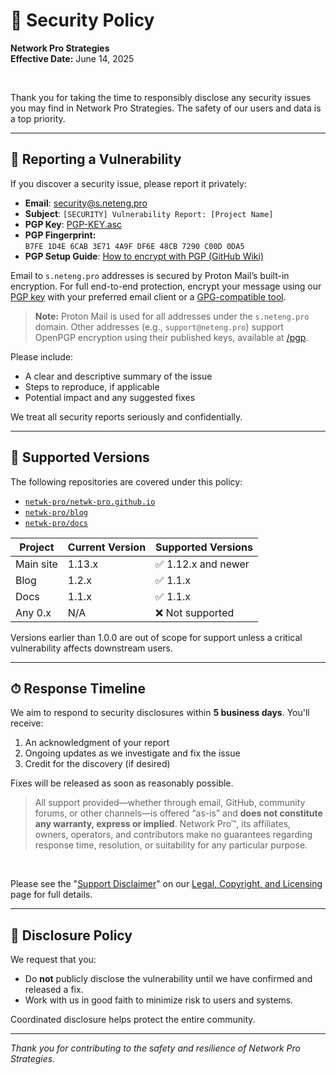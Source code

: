 <!-- =========================================================================
Copyright © 2025 Network Pro Strategies (Network Pro™)
SPDX-License-Identifier: CC-BY-4.0 OR GPL-3.0-or-later
This file is part of Network Pro.
========================================================================== -->

# 🔐 Security Policy

**Network Pro Strategies**  
**Effective Date:** June 14, 2025

&nbsp;

Thank you for taking the time to responsibly disclose any security issues you may find in Network Pro Strategies. The safety of our users and data is a top priority.

---

## 📣 Reporting a Vulnerability

If you discover a security issue, please report it privately:

- **Email**: [security@s.neteng.pro](mailto:security@s.neteng.pro)
- **Subject**: `[SECURITY] Vulnerability Report: [Project Name]`
- **PGP Key**: [PGP-KEY.asc](https://raw.githubusercontent.com/netwk-pro/.github/master/PGP-KEY.asc)
- **PGP Fingerprint:**  
  `B7FE 1D4E 6CAB 3E71 4A9F DF6E 48CB 7290 C00D 0DA5`
- **PGP Setup Guide**: [How to encrypt with PGP (GitHub Wiki)](https://github.com/netwk-pro/netwk-pro.github.io/wiki/Getting-Started-with-PGP)

Email to `s.neteng.pro` addresses is secured by Proton Mail’s built-in encryption. For full end-to-end protection, encrypt your message using our [PGP key](https://raw.githubusercontent.com/netwk-pro/.github/master/PGP-KEY.asc) with your preferred email client or a [GPG-compatible tool](https://gnupg.org).

> **Note:** Proton Mail is used for all addresses under the `s.neteng.pro` domain. Other addresses (e.g., `support@neteng.pro`) support OpenPGP encryption using their published keys, available at [/pgp](https://netwk.pro/pgp).

Please include:

- A clear and descriptive summary of the issue
- Steps to reproduce, if applicable
- Potential impact and any suggested fixes

We treat all security reports seriously and confidentially.

---

## 🔧 Supported Versions

The following repositories are covered under this policy:

- [`netwk-pro/netwk-pro.github.io`](https://github.com/netwk-pro/netwk-pro.github.io)
- [`netwk-pro/blog`](https://github.com/netwk-pro/blog)
- [`netwk-pro/docs`](https://github.com/netwk-pro/docs)

| Project       | Current Version | Supported Versions |
|---------------|------------------|---------------------|
| Main site     | 1.13.x           | ✅ 1.12.x and newer |
| Blog          | 1.2.x            | ✅ 1.1.x |
| Docs          | 1.1.x            | ✅ 1.1.x |
| Any 0.x       | N/A              | ❌ Not supported |

Versions earlier than 1.0.0 are out of scope for support unless a critical vulnerability affects downstream users.

---

## ⏱ Response Timeline

We aim to respond to security disclosures within **5 business days**. You'll receive:

1. An acknowledgment of your report
2. Ongoing updates as we investigate and fix the issue
3. Credit for the discovery (if desired)

Fixes will be released as soon as reasonably possible.

<blockquote>
All support provided—whether through email, GitHub, community forums, or other channels—is offered “as-is” and <strong>does not constitute any warranty, express or implied</strong>. Network Pro&trade;, its affiliates, owners, operators, and contributors make no guarantees regarding response time, resolution, or suitability for any particular purpose.
</blockquote>

&nbsp;

Please see the "[Support Disclaimer](https://netwk.pro/license#support)" on our [Legal, Copyright, and Licensing](https://netwk.pro/license) page for full details.

---

## 🤝 Disclosure Policy

We request that you:

- Do **not** publicly disclose the vulnerability until we have confirmed and released a fix.
- Work with us in good faith to minimize risk to users and systems.

Coordinated disclosure helps protect the entire community.

---

_Thank you for contributing to the safety and resilience of Network Pro Strategies._
